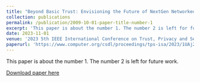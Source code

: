 ```yaml
---
title: "Beyond Basic Trust: Envisioning the Future of NextGen Networked Systems and Digital Signatures"
collection: publications
permalink: /publication/2009-10-01-paper-title-number-1
excerpt: 'This paper is about the number 1. The number 2 is left for future work.'
date: 2023-11-01
venue: '2023 5th IEEE International Conference on Trust, Privacy and Security in Intelligent Systems and Applications (TPS-ISA)'
paperurl: 'https://www.computer.org/csdl/proceedings/tps-isa/2023/1UAj2YQfzK8'
---
```

This paper is about the number 1. The number 2 is left for future work.

[Download paper here](https://cse.usf.edu/~attilaayavuz/article/23/NextGNetSignatureYavuzSep2023Approved.pdf)
